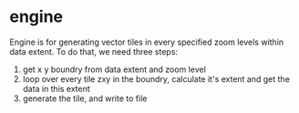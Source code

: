 # engine

Engine is for generating vector tiles in every specified zoom levels within data extent. To do that, we need three steps:

1. get x y boundry from data extent and zoom level
2. loop over every tile zxy in the boundry, calculate it's extent and get the data in this extent
3. generate the tile, and write to file
